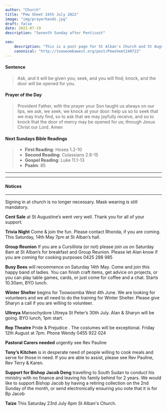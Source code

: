 ```yaml
---
author: "Church"
title: "Pew Sheet 24th July 2022"
image: "img/prayerhands.jpg"
draft: false
date: 2022-07-19  
description: "Seventh Sunday after Penticost"

seo: 
    description: "This is a post page for St Alban's Church and St Augustine's Church Toowoomba"
    canonical: "http://toowoombawest.org/post/Pewsheet240722"
---
```




#### Sentence

> Ask, and it will be given you; seek, and you will find; knock, and the door will be opened for you.

#### Prayer of the Day

> Provident Father, with the prayer your Son taught us     always on our lips, we ask, we seek, we knock at your door: help us so to seek that we may truly find, so to ask that we may joyfully receive, and so to knock that the door of   mercy may be opened for us; through Jesus Christ our Lord.   Amen
 



#### Next Sundays Bible Readings
> * **First Reading**: Hosea 1.2-10 
> * **Second Reading**:  Colassians 2.6-15
> * **Gospel Reading**:  Luke 11.1-13
> * **Psalm**: 85 

---



---
#### Notices
---

Signing in at church is no longer necessary.  Mask wearing is still mandatory.

**Cent Sale**
at St Augustine’s went very well. Thank you for all of your support.  

**Trivia Night**
Come & join the fun. Please contact Rhonda, if you are coming. This Saturday, 14th May 7pm at St Alban’s hall.

**Group Reunion**
If you are a Cursillista (or not) please join us on Saturday 8am at St Alban’s for breakfast and Group Reunion. Please let Alan know if you are coming for cooking purposes 0425 288 985 

**Busy Bees**
will recommence on Saturday 14th May. Come and join this happy band of ladies. You can finish craft items, get advice on projects, or you can play table games, cards,  or just come for coffee and a chat. Starts 10.30am, BYO lunch.  

**Winter Shelter** 
begins for Toowoomba West 4th June. We are looking for volunteers and we all need to do the training for Winter Shelter. Please give Sharyn a call if you are willing to volunteer. 

**Ultreya** 
Maroochydore Ultreya St Peter’s 30th July. Alan & Sharyn will be going. BYO lunch, 1pm start.

**Rep Theatre**
Pride & Prejudice . The costumes will be exceptional. Friday 12th August at 7pm. Phone Wendy 0455 922 024

**Pastoral Carers needed** 
urgently see Rev Pauline

**Tony’s Kitchen**
is in desperate need of people willing to cook meals and serve for those in need. If you are able to assist, please see Rev Pauline, Rev Terry & Karen.

**Support for Bishop Jacob Deng**
travelling to South Sudan to conduct his ministry with no finance and leaving his family behind for 2 years. We would like to support Bishop Jacob by having a retiring collection on the 2nd Sunday of the month, or send electronically ensuring you note that it is for Bp Jacob

**Taize**
This Saturday 23rd July 6pm St Alban's Church.